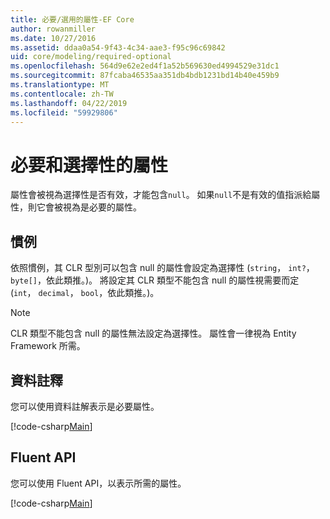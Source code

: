 ```yaml
---
title: 必要/選用的屬性-EF Core
author: rowanmiller
ms.date: 10/27/2016
ms.assetid: ddaa0a54-9f43-4c34-aae3-f95c96c69842
uid: core/modeling/required-optional
ms.openlocfilehash: 564d9e62e2ed4f1a52b569630ed4994529e31dc1
ms.sourcegitcommit: 87fcaba46535aa351db4bdb1231bd14b40e459b9
ms.translationtype: MT
ms.contentlocale: zh-TW
ms.lasthandoff: 04/22/2019
ms.locfileid: "59929806"
---
```

# <a name="required-and-optional-properties"></a>必要和選擇性的屬性

屬性會被視為選擇性是否有效，才能包含`null`。 如果`null`不是有效的值指派給屬性，則它會被視為是必要的屬性。

## <a name="conventions"></a>慣例

依照慣例，其 CLR 型別可以包含 null 的屬性會設定為選擇性 (`string`， `int?`， `byte[]`，依此類推。)。 將設定其 CLR 類型不能包含 null 的屬性視需要而定 (`int`， `decimal`， `bool`，依此類推。)。

> [!NOTE]  
> CLR 類型不能包含 null 的屬性無法設定為選擇性。 屬性會一律視為 Entity Framework 所需。

## <a name="data-annotations"></a>資料註釋

您可以使用資料註解表示是必要屬性。

[!code-csharp[Main](../../../samples/core/Modeling/DataAnnotations/Samples/Required.cs?highlight=14)]

## <a name="fluent-api"></a>Fluent API

您可以使用 Fluent API，以表示所需的屬性。

[!code-csharp[Main](../../../samples/core/Modeling/FluentAPI/Samples/Required.cs?highlight=11-13)]

